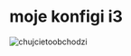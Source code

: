 # moje konfigi i3
![chujcietoobchodzi](home/donaldo/Pictures/skriny/2018-09-27-214257_1920x1080_scrot.png)
